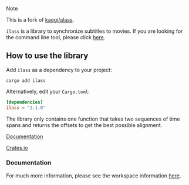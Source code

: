 > [!NOTE]
> This is a fork of [kaegi/alass](https://github.com/kaegi/alass).

`ilass` is a library to synchronize subtitles to movies. If you are looking for the command line tool, please click [here](https://github.com/SandroHc/ilass).

## How to use the library

Add `ilass` as a dependency to your project:

```shell
cargo add ilass
```

Alternatively, edit your `Cargo.toml`:

```toml
[dependencies]
ilass = "2.1.0"
```

The library only contains one function that takes two sequences of time spans and returns the offsets to get the best possible alignment.

[Documentation](https://docs.rs/ilass)

[Crates.io](https://crates.io/crates/ilass)

### Documentation

For much more information, please see the workspace information [here](https://github.com/SandroHc/ilass).
